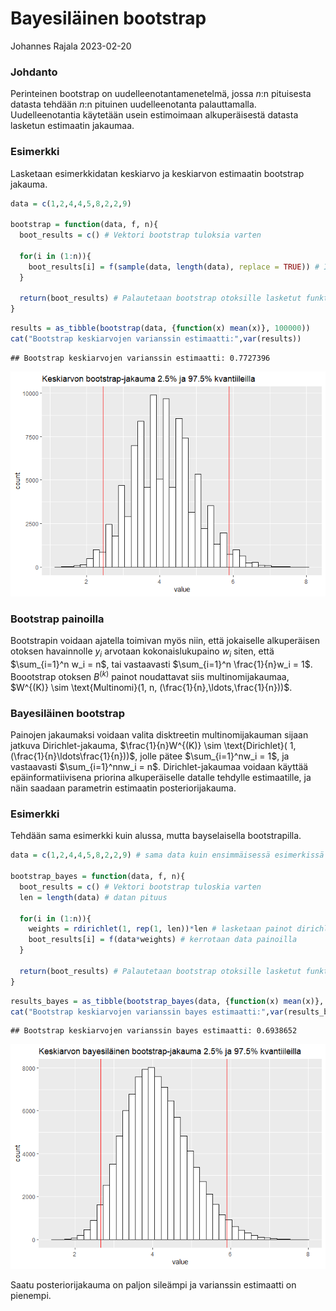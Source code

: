 Bayesiläinen bootstrap
================
Johannes Rajala
2023-02-20

### Johdanto

Perinteinen bootstrap on uudelleenotantamenetelmä, jossa $n$:n
pituisesta datasta tehdään $n$:n pituinen uudelleenotanta palauttamalla.
Uudelleenotantia käytetään usein estimoimaan alkuperäisestä datasta
lasketun estimaatin jakaumaa.

### Esimerkki

Lasketaan esimerkkidatan keskiarvo ja keskiarvon estimaatin bootstrap
jakauma.

``` r
data = c(1,2,4,4,5,8,2,2,9)

bootstrap = function(data, f, n){
  boot_results = c() # Vektori bootstrap tuloksia varten
  
  for(i in (1:n)){
    boot_results[i] = f(sample(data, length(data), replace = TRUE)) # Iteroidaan n kertaa ja lasketaan joka kerta funktion arvo bootstrap otokselle 
  }
  
  return(boot_results) # Palautetaan bootstrap otoksille lasketut funktion arvot 
}
```

``` r
results = as_tibble(bootstrap(data, {function(x) mean(x)}, 100000))
cat("Bootstrap keskiarvojen varianssin estimaatti:",var(results))
```

    ## Bootstrap keskiarvojen varianssin estimaatti: 0.7727396

![](Bayesian-bootstrap_files/figure-gfm/unnamed-chunk-3-1.png)<!-- -->

### Bootstrap painoilla

Bootstrapin voidaan ajatella toimivan myös niin, että jokaiselle
alkuperäisen otoksen havainnolle $y_i$ arvotaan kokonaislukupaino $w_i$
siten, että $\sum_{i=1}^n w_i = n$, tai vastaavasti
$\sum_{i=1}^n \frac{1}{n}w_i = 1$. Boootstrap otoksen $B^{(k)}$ painot
noudattavat siis multinomijakaumaa,
$W^{(K)} \sim \text{Multinomi}(1, n, (\frac{1}{n},\ldots,\frac{1}{n}))$.

### Bayesiläinen bootstrap

Painojen jakaumaksi voidaan valita disktreetin multinomijakauman sijaan
jatkuva Dirichlet-jakauma,
$\frac{1}{n}W^{(K)} \sim \text{Dirichlet}( 1, (\frac{1}{n}\ldots\frac{1}{n}))$,
jolle pätee $\sum_{i=1}^nw_i = 1$, ja vastaavasti
$\sum_{i=1}^nnw_i = n$. Dirichlet-jakaumaa voidaan käyttää
epäinformatiivisena priorina alkuperäiselle datalle tehdylle
estimaatille, ja näin saadaan parametrin estimaatin posteriorijakauma.

### Esimerkki

Tehdään sama esimerkki kuin alussa, mutta bayselaisella bootstrapilla.

``` r
data = c(1,2,4,4,5,8,2,2,9) # sama data kuin ensimmäisessä esimerkissä

bootstrap_bayes = function(data, f, n){
  boot_results = c() # Vektori bootstrap tuloskia varten
  len = length(data) # datan pituus
  
  for(i in (1:n)){
    weights = rdirichlet(1, rep(1, len))*len # lasketaan painot dirichlet jakaumasta
    boot_results[i] = f(data*weights) # kerrotaan data painoilla
  }
  
  return(boot_results) # Palautetaan bootstrap otoksille lasketut funktion arvot 
}
```

``` r
results_bayes = as_tibble(bootstrap_bayes(data, {function(x) mean(x)}, 100000))
cat("Bootstrap keskiarvojen varianssin bayes estimaatti:",var(results_bayes))
```

    ## Bootstrap keskiarvojen varianssin bayes estimaatti: 0.6938652

![](Bayesian-bootstrap_files/figure-gfm/unnamed-chunk-6-1.png)<!-- -->

Saatu posteriorijakauma on paljon sileämpi ja varianssin estimaatti on
pienempi.
